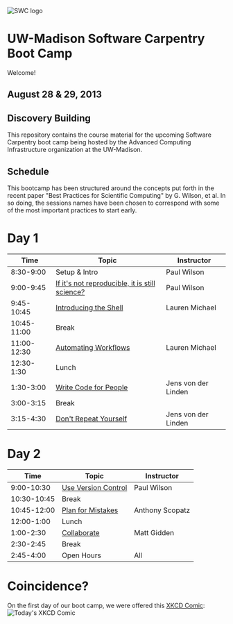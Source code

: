![SWC logo](http://software-carpentry.org/img/software-carpentry-banner.png)

UW-Madison Software Carpentry Boot Camp
=======================================
Welcome!

August 28 & 29, 2013
--------------------

Discovery Building
------------------

This repository contains the course material for the upcoming Software
Carpentry boot camp being hosted by the Advanced Computing
Infrastructure organization at the UW-Madison.

Schedule
-----------

This bootcamp has been structured around the concepts put forth in the
recent paper "Best Practices for Scientific Computing" by G. Wilson,
et al. In so doing, the sessions names have been chosen to correspond
with some of the most important practices to start early.

Day 1
=======

| Time         | Topic                                   | Instructor   |
| ------------ | --------------------------------------- |--------------|
| 8:30-9:00    | Setup & Intro                           | Paul Wilson  |
| 9:00-9:45    | [If it's not reproducible, it is still science?](BestPractice.pdf) | Paul Wilson  |
| 9:45-10:45   | [Introducing the Shell](shell/Readme.md)| Lauren Michael  |
| 10:45-11:00  | Break                                   |              |
| 11:00-12:30  | [Automating Workflows](shell/automation/Readme.md)     | Lauren Michael  |
| 12:30-1:30   | Lunch                                   |              |
| 1:30-3:00    | [Write Code for People](python/writing_code_for_people/Readme.md)| Jens von der Linden |
| 3:00-3:15    | Break                                   |              |
| 3:15-4:30    | [Don't Repeat Yourself](python/dont_repeat_yourself/Readme.md)| Jens von der Linden |

Day 2
======

| Time         | Topic                                   | Instructor  |
| ------------ | --------------------------------------- |-------------|
| 9:00-10:30   | [Use Version Control](version-control/git/local/Readme.md) | Paul Wilson |
| 10:30-10:45  | Break                                   |             |
| 10:45-12:00  | [Plan for Mistakes](python/testing/Readme.md) | Anthony Scopatz |
| 12:00-1:00   | Lunch                                   |             |
| 1:00-2:30    | [Collaborate](version-control/git/remote/Readme.md) | Matt Gidden |
| 2:30-2:45    | Break                                   |      |
| 2:45-4:00    | Open Hours                            | All |

Coincidence?
============

On the first day of our boot camp, we were offered this [XKCD Comic](http://xkcd.com/1205/):
![Today's XKCD Comic](http://imgs.xkcd.com/comics/is_it_worth_the_time.png)

